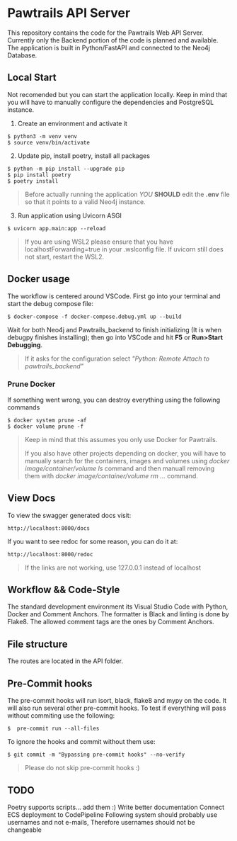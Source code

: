 # Pawtrails API Server

This repository contains the code for the Pawtrails Web API Server. Currently only the Backend portion of the code is planned and available. The application is built in Python/FastAPI and connected to the Neo4j Database.

## Local Start

Not recomended but you can start the application locally. Keep in mind that you will have to manually configure the dependencies and PostgreSQL instance.

1. Create an environment and activate it
```
$ python3 -m venv venv
$ source venv/bin/activate
```

2. Update pip, install poetry, install all packages
```
$ python -m pip install --upgrade pip
$ pip install poetry
$ poetry install
```

> Before actually running the application *YOU* **SHOULD** edit the **.env** file so that it points to a valid Neo4j instance.

3. Run application using Uvicorn ASGI

```
$ uvicorn app.main:app --reload
```
> If you are using WSL2 please ensure that you have localhostForwarding=true in your .wslconfig file. If uvicorn still does not start, restart the WSL2.

## Docker usage

The workflow is centered around VSCode. First go into your terminal and start the debug compose file:

```
$ docker-compose -f docker-compose.debug.yml up --build
```
Wait for both Neo4j and Pawtrails_backend to finish initializing (It is when debugpy finishes installing); then go into VSCode and hit **F5** or **Run>Start Debugging**.
> If it asks for the configuration select *"Python: Remote Attach to pawtrails_backend"*

### Prune Docker
If something went wrong, you can destroy everything using the following commands
```
$ docker system prune -af
$ docker volume prune -f
```
> Keep in mind that this assumes you only use Docker for Pawtrails.
>
>If you also have other projects depending on docker, you will have to manually search for the containers, images and volumes using *docker image/container/volume ls* command and then manuall removing them with *docker image/container/volume rm ...* command.

## View Docs

To view the swagger generated docs visit:
```
http://localhost:8000/docs
```

If you want to see redoc for some reason, you can do it at:
```
http://localhost:8000/redoc
```
> If the links are not working, use 127.0.0.1 instead of localhost

## Workflow && Code-Style

The standard development environment its Visual Studio Code with Python, Docker and Comment Anchors. The formatter is Black and linting is done by Flake8.
The allowed comment tags are the ones by Comment Anchors.


## File structure
The routes are located in the API folder.

## Pre-Commit hooks
The pre-commit hooks will run isort, black, flake8 and mypy on the code.
It will also run several other pre-commit hooks.
To test if everything will pass without commiting use the following:
```
$  pre-commit run --all-files
```
To ignore the hooks and commit without them use:
```
$ git commit -m "Bypassing pre-commit hooks" --no-verify
```
> Please do not skip pre-commit hooks :)

## TODO
Poetry supports scripts... add them :)
Write better documentation
Connect ECS deployment to CodePipeline
Following system should probably use usernames and not e-mails, Therefore usernames should not be changeable
